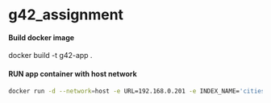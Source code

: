 # g42_assignment

#### Build docker image
docker build -t g42-app .

#### RUN app container with host network
```bash
docker run -d --network=host -e URL=192.168.0.201 -e INDEX_NAME='cities' g42_app
```
